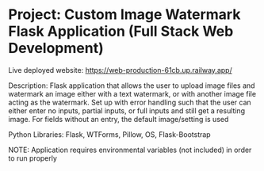 # Project: Custom Image Watermark Flask Application (Full Stack Web Development)

Live deployed website: https://web-production-61cb.up.railway.app/

Description: Flask application that allows the user to upload image files and watermark an image either with a text watermark, or with another image file acting as the watermark. Set up with error handling such that the user can either enter no inputs, partial inputs, or full inputs and still get a resulting image. For fields without an entry, the default image/setting is used

Python Libraries: Flask, WTForms, Pillow, OS, Flask-Bootstrap

NOTE: Application requires environmental variables (not included) in order to run properly
